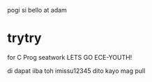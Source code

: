 pogi si bello at adam
# trytry

for C Prog seatwork
LETS GO ECE-YOUTH!

di dapat iiba toh
imissu12345
dito kayo mag pull

